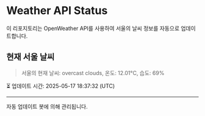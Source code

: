 
# Weather API Status

이 리포지토리는 OpenWeather API를 사용하여 서울의 날씨 정보를 자동으로 업데이트합니다.

## 현재 서울 날씨
> 서울의 현재 날씨: overcast clouds, 온도: 12.01°C, 습도: 69%

⏳ 업데이트 시간: 2025-05-17 18:37:32 (UTC)

---
자동 업데이트 봇에 의해 관리됩니다.
